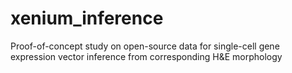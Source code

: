 # xenium_inference
Proof-of-concept study on open-source data for single-cell gene expression vector inference from corresponding H&amp;E morphology
